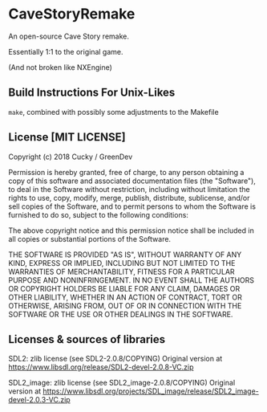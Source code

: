 # CaveStoryRemake
An open-source Cave Story remake.

Essentially 1:1 to the original game.

(And not broken like NXEngine)

## Build Instructions For Unix-Likes

`make`, combined with possibly some adjustments to the Makefile

## License [MIT LICENSE]
Copyright (c) 2018 Cucky / GreenDev

Permission is hereby granted, free of charge, to any person obtaining a copy
of this software and associated documentation files (the "Software"), to deal
in the Software without restriction, including without limitation the rights
to use, copy, modify, merge, publish, distribute, sublicense, and/or sell
copies of the Software, and to permit persons to whom the Software is
furnished to do so, subject to the following conditions:

The above copyright notice and this permission notice shall be included in all
copies or substantial portions of the Software.

THE SOFTWARE IS PROVIDED "AS IS", WITHOUT WARRANTY OF ANY KIND, EXPRESS OR
IMPLIED, INCLUDING BUT NOT LIMITED TO THE WARRANTIES OF MERCHANTABILITY,
FITNESS FOR A PARTICULAR PURPOSE AND NONINFRINGEMENT. IN NO EVENT SHALL THE
AUTHORS OR COPYRIGHT HOLDERS BE LIABLE FOR ANY CLAIM, DAMAGES OR OTHER
LIABILITY, WHETHER IN AN ACTION OF CONTRACT, TORT OR OTHERWISE, ARISING FROM,
OUT OF OR IN CONNECTION WITH THE SOFTWARE OR THE USE OR OTHER DEALINGS IN THE
SOFTWARE.

## Licenses & sources of libraries
SDL2: zlib license (see SDL2-2.0.8/COPYING)
Original version at https://www.libsdl.org/release/SDL2-devel-2.0.8-VC.zip

SDL2\_image: zlib license (see SDL2_image-2.0.8/COPYING)
Original version at https://www.libsdl.org/projects/SDL_image/release/SDL2_image-devel-2.0.3-VC.zip
